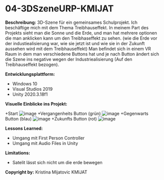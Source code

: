 # 04-3DSzeneURP-KMIJAT

**Beschreibung:** 3D-Szene für ein gemeinsames Schulprojekt. 
Ich beschäftige mich mit dem Thema Treibhauseffekt.
In meinem Part des Projekts sieht man die Sonne und die Erde, und man hat mehrere optionen die man anklicken kann um den Treibhaseffekt zu sehen.
(wie die Erde vor der industiealisierung war, wie sie jetzt ist und wie sie in der Zukunft aussehen wird mit dem Treibhauseffekt)
Man befindet sich in einem VR Raum in dem man verschiedene Buttons hat und je nach Button ändert sich die Szene ins negative wegen der Industriealisierung (Auf den Treibhauseffekt bezogen).

**Entwicklungsplattform:**
+ Windows 10
+ Visual Studios 2019
+ Unity 2020.3.18f1


**Visuelle Einblicke ins Projekt:**

+Start
![image](https://github.com/4ahmns-2223-Sosem/04-3DSzeneURP-KMIJAT/assets/90834524/cb9558e4-d254-4035-8786-a9d2f95be5f3)
+Vergangenheits Button (grün)
![image](https://github.com/4ahmns-2223-Sosem/04-3DSzeneURP-KMIJAT/assets/90834524/81b7d103-b04a-4550-a8b3-d929fb75be2d)
+Gegenwarts Button (blau)
![image](https://github.com/4ahmns-2223-Sosem/04-3DSzeneURP-KMIJAT/assets/90834524/820708bc-3afb-4a2a-9c63-ad0667543d39)
+Zukunfts Button (rot)
![image](https://github.com/4ahmns-2223-Sosem/04-3DSzeneURP-KMIJAT/assets/90834524/fe581576-776a-40e2-b657-22a045a822a8)


**Lessons Learned:**
+ Umgang mit First Person Controller
+ Umgang mit Audio Files in Unity


**Limitations:**
+ Satelit lässt sich nicht um die erde bewegen

**Copyright by:** 
Kristina Mijatovic
KMIJAT
